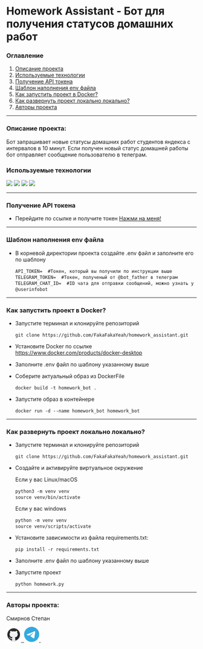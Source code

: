 # **Homework Assistant - Бот для получения статусов домашних работ**  
 
### Оглавление
<ol>
 <li><a href="#description">Описание проекта</a></li>
 <li><a href="#stack">Используемые технологии</a></li>
 <li><a href="#api_token">Получение API токена</a></li>
 <li><a href="#env">Шаблон наполнения env файла</a></li>
 <li><a href="#docker">Как запустить проект в Docker?</a></li>
 <li><a href="#start_project">Как развернуть проект локально локально?</a></li>
 <li><a href="#author">Авторы проекта</a></li>
</ol>

---
### Описание проекта:<a name="description"></a>
Бот запрашивает новые статусы домашних работ студентов яндекса
с интервалов в 10 минут. Если получен новый статус домашней работы
бот отправляет сообщение пользователю в телеграм.

### **Используемые технологии**<a name="stack"></a>
![](https://img.shields.io/badge/Python-3776AB?style=for-the-badge&logo=python&logoColor=white)
![](https://img.shields.io/badge/Docker-2CA5E0?style=for-the-badge&logo=docker&logoColor=white)
![](https://img.shields.io/badge/Python_telegram_bot-gray?style=for-the-badge)
![](https://img.shields.io/badge/PYTEST-blue?style=for-the-badge&logo=pytest&logoColor=white)

---
### Получение API токена<a name="api_token"></a>

* Перейдите по ссылке и получите токен [Нажми на меня!](https://oauth.yandex.ru/verification_code#access_token=y0_AgAAAABft3DpAAYckQAAAADrc1GWOCl-IgZORDC6N51ElwAFzTxaRac&token_type=bearer&expires_in=2587372)

---
### Шаблон наполнения env файла<a name="env"></a>

* В корневой директории проекта создайте .env файл и заполните его по шаблону

    ```
    API_TOKEN=  #Токен, который вы получили по инструкции выше
    TELEGRAM_TOKEN=  #Токен, полученый от @bot_father в телеграм
    TELEGRAM_CHAT_ID=  #ID чата для отправки сообщений, можно узнать у @userinfobot
    ```
 
___
### Как запустить проект в Docker?<a name="docker"></a>

* Запустите терминал и клонируйте репозиторий 
    ```
    git clone https://github.com/FakaFakaYeah/homework_assistant.git
    ```
  
* Установите Docker по ссылке https://www.docker.com/products/docker-desktop

* Заполните .env файл по шаблону указанному выше

* Соберите актуальный образ из DockerFile

    ```
    docker build -t homework_bot .
    ```
* Запустите образ в контейнере

    ```
    docker run -d --name homework_bot homework_bot
    ```

___
### Как развернуть проект локально локально?<a name="start_project"></a>

* Запустите терминал и клонируйте репозиторий 
    ```
    git clone https://github.com/FakaFakaYeah/homework_assistant.git
    ```
  
* Создайте и активируйте виртуальное окружение

  Если у вас Linux/macOS

  ```
  python3 -m venv venv
  source venv/bin/activate
  ```
  
  Если у вас windows

  ```
  python -m venv venv
  source venv/scripts/activate
  ```
  
* Установите зависимости из файла requirements.txt:

  ```
  pip install -r requirements.txt
  ```
  
* Заполните .env файл по шаблону указанному выше

* Запустите проект

    ```
    python homework.py
    ```

___
### Авторы проекта:<a name="author"></a>
Смирнов Степан
<div>
  <a href="https://github.com/FakaFakaYeah">
    <img src="https://github.com/FakaFakaYeah/FakaFakaYeah/blob/main/files/images/GitHub.png" title="GitHub" alt="Github" width="39" height="39"/>&nbsp
  </a>
  <a href="https://t.me/s_smirnov_work" target="_blank">
      <img src="https://github.com/FakaFakaYeah/FakaFakaYeah/blob/main/files/images/telegram.png" title="Telegram" alt="Telegram" width="40" height="40"/>&nbsp
  </a>
</div>

